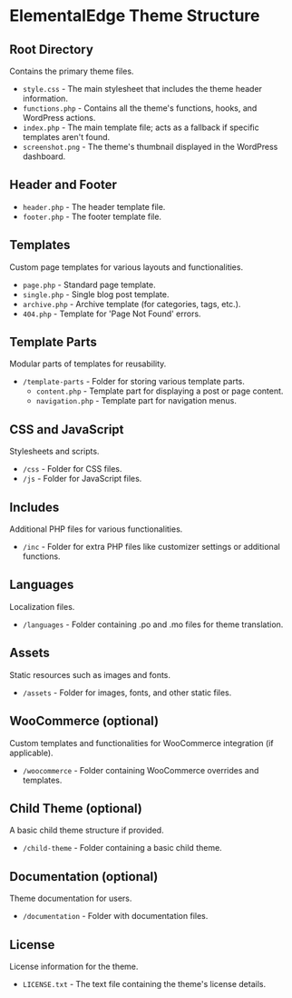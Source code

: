 # ElementalEdge Theme Structure

## Root Directory

Contains the primary theme files.

- `style.css` - The main stylesheet that includes the theme header information.
- `functions.php` - Contains all the theme's functions, hooks, and WordPress actions.
- `index.php` - The main template file; acts as a fallback if specific templates aren't found.
- `screenshot.png` - The theme's thumbnail displayed in the WordPress dashboard.

## Header and Footer

- `header.php` - The header template file.
- `footer.php` - The footer template file.

## Templates

Custom page templates for various layouts and functionalities.

- `page.php` - Standard page template.
- `single.php` - Single blog post template.
- `archive.php` - Archive template (for categories, tags, etc.).
- `404.php` - Template for 'Page Not Found' errors.

## Template Parts

Modular parts of templates for reusability.

- `/template-parts` - Folder for storing various template parts.
  - `content.php` - Template part for displaying a post or page content.
  - `navigation.php` - Template part for navigation menus.

## CSS and JavaScript

Stylesheets and scripts.

- `/css` - Folder for CSS files.
- `/js` - Folder for JavaScript files.

## Includes

Additional PHP files for various functionalities.

- `/inc` - Folder for extra PHP files like customizer settings or additional functions.

## Languages

Localization files.

- `/languages` - Folder containing .po and .mo files for theme translation.

## Assets

Static resources such as images and fonts.

- `/assets` - Folder for images, fonts, and other static files.

## WooCommerce (optional)

Custom templates and functionalities for WooCommerce integration (if applicable).

- `/woocommerce` - Folder containing WooCommerce overrides and templates.

## Child Theme (optional)

A basic child theme structure if provided.

- `/child-theme` - Folder containing a basic child theme.

## Documentation (optional)

Theme documentation for users.

- `/documentation` - Folder with documentation files.

## License

License information for the theme.

- `LICENSE.txt` - The text file containing the theme's license details.
